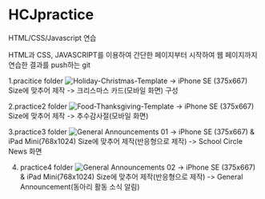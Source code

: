 # HCJpractice
HTML/CSS/Javascript 연습

HTML과 CSS, JAVASCRIPT를 이용하여 간단한 페이지부터 시작하여 웹 페이지까지 연습한 결과를 push하는 git

1.pracitice folder
![Holiday-Christmas-Template](https://user-images.githubusercontent.com/99227465/165240150-fc6af00e-5a67-4d1c-b583-c0d3ea7b7b5c.jpg)
  -> iPhone SE (375x667) Size에 맞추어 제작
  -> 크리스마스 카드(모바일 화면) 구성
  
2.practice2 folder
![Food-Thanksgiving-Template](https://user-images.githubusercontent.com/99227465/165240491-951c2e59-0b04-4164-b88d-b5e88c6a4b7c.jpg)
  -> iPhone SE (375x667) Size에 맞추어 제작
  -> 추수감사절(모바일 화면) 

3.practice3 folder
![General Announcements 01](https://user-images.githubusercontent.com/99227465/165240529-e52d354c-227a-4600-a9eb-5066d9255576.jpg)
  -> iPhone SE (375x667) & iPad Mini(768x1024) Size에 맞추어 제작(반응형으로 제작)
  -> School Circle News 화면

4. practice4 folder
![General Announcements 02](https://user-images.githubusercontent.com/99227465/165240575-8c79c0af-1bcf-4d62-aad2-4f79f9824c7c.jpg)
  -> iPhone SE (375x667) & iPad Mini(768x1024) Size에 맞추어 제작(반응형으로 제작)
  -> General Announcement(동아리 활동 소식 알림)
